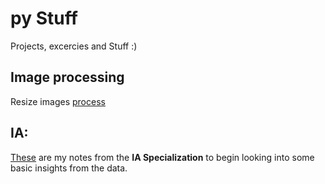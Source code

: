 # py Stuff

Projects, excercies and Stuff :)

## Image processing

Resize images [process](https://github.com/silvaralth/py-stuff/blob/master/stuffCode/editorImgs/image.py)

## IA:

[These](https://github.com/silvaralth/py-stuff/blob/master/dataAnalysis.md) are my notes from the **IA Specialization** to begin looking into some basic insights from the data.
